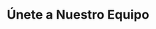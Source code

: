 ---
title: "Únete a Nuestro Equipo"
jobs: 
    image_webp: images/blog/meghna.webp
    image: images/blog/meghna.jpg
    description : "This is meta description"
    main_bg_image_webp: images/careers/Banner-unete.png
    main_bg_image: images/careers/Banner-unete.png
    job_intro_title : SOMOS UN EQUIPO TRANSDISCIPLINARIO
    job_intro_content : Superamos desafíos en diferentes contextos gracias a nuestra experiencia y profunda comprensión de las necesidades de los clientes.
    job_intro_image : images/careers/Mapa-mundo.png
    job_item:
        - name: Bolsa de trabajo
          title: ¿Quieres trabajar
          subtitle: con nosotros?
          job_id: jobs
          job_image: images/expertise/placeholder1.jpg
          job_image_webp: images/expertise/placeholder1.webp
          info1:
            - info1_content: "Somos un equipo multidisciplinario de profesionistas que incluye ingenieros, arquitectos, desarrolladores de software, diseñadores, educadores, politólogos, sociólogos y urbanistas.  Cuando estamos en búsqueda de ampliar nuestro equipo, publicamos la convocatoria en nuestras redes sociales.
 \n\n

            Te invitamos a que sigas visitando nuestra página web para que nos conozcas."
              info1_title: Descubre si somos el grupo de personas con quien te gustaría trabajar y crecer profesionalmente
          info2: 
            - info2_title: ¿Qué pedimos a nuestros colegas?
              info2_item: 
                - info2_content: Titulación de una licenciatura o ingeniería.
                - info2_content: Ser 100% bilingüe (español, inglés).
                - info2_content: Que su misión en la vida sea promover el desarrollo sustentable.
          info3:
            - info3_title: "¿Cumples con los requisitos?\n\nEscríbenos:"
              info3_content: |
                Enviar por correo electrónico a: ideas@capsus.mx tu CV, una carta de motivos en español sobre por qué te interesa trabajar en CAPSUS y qué te motiva a perseguir una carrera profesional en el área de sustentabilidad y una carta en inglés donde nos cuentes:
                - ¿Quién eres?
                - ¿Qué te apasiona?
                - ¿Qué es lo que más te gusta hacer?
                - ¿Cuáles son tus objetivos profesionales actuales y futuros?
                - Alguno(s) de tus logros o proyectos anteriores de los cuales estés orgullosa(o).

                Tras analizar tu documentación te contactaremos para una entrevista en donde podremos aclarar las dudas que tengas tú y nosotros.
          info4:
            - info4_title: Vacantes
              # info4_item:
              # - info4_image: images/careers/Vacante-1.png
              #   info4_image_webp: images/careers/Vacante-1.png
              #   info4_item_fulltitle: Ingeniería, Economía o Política Pública enfocado al desarrollo sustentable
              #   info4_item_title1: ¿Quieres dejar tu marca en el mundo?
              #   info4_item_title2:  Estamos en búsqueda de nuevos integrantes para nuestro equipo en la Ciudad de México
              #   info4_status: Proceso de selección
              #   info4_item_content: |
              #     #### PERFIL
              #     Buscamos una persona convencida y comprometida con el desarrollo sustentable, idealmente que tenga entrenamiento académico y experiencia profesional en áreas de **ingeniería, economía o política pública** relacionadas al **desarrollo sustentable**, el medio ambiente, y/o la estructura urbana. Debes ser una persona totalmente **bilingüe en español e inglés**, con **excelente redacción**, dinámica, motivada, creativa, multidisciplinaria y muy buena con los números. Buscamos alguien que resuelva problemas y busque formas de lograr sus objetivos, no que encuentre razones por las cuales no se pueden alcanzar. 

              #       > Tu compromiso profesional debe estar en la sustentabilidad.
              #       > 
              #       > Tu disponibilidad debe ser de tiempo completo en un horario de 9 a 18 horas.
                  
              #     #### EXPERIENCIA LABORAL
              #     Aunque este podría ser tu primer empleo, **debes estar titulada(o)** e idealmente buscamos alguien que tenga más de 2 años de experiencia laboral.
                  
              #     #### HABILIDADES
              #     - Excelente redacción profesional
              #     - Proactiva(o) y creativa(o). No ser alguien que "sólo hace lo que se le pide"
              #     - Buscar soluciones a problemas, no pretextos
              #     - Con una actitud de superación y crecimiento continuo 
              #     - Buena conducta profesional y personal
              #     - Trabajo en equipo
              #     - Autodidacta y con ganas de seguir aprendiendo
              #     - Ser puntual con los compromisos
              #     - Excelente organización y administración de tiempo
              #     - Capacidad de dar y aceptar retroalimentación
              #     - Atenta(o) a los detalles
                  
              #     #### IDIOMAS
              #     - Bilingüe Español e Inglés
              #     - Debes poder expresarte y escribir en español e inglés de manera impecable en un ambiente profesional. Conocimiento de un idioma adicional (árabe, alemán, portugués u otro) es un plus.
              #     #### APTITUDES
              #     - Investigar fuentes de información y redactar de manera correcta, limpia, entendible, y bien documentada.
              #     - Tener fuertes conocimientos de análisis.
              #     - Realizar pruebas de calidad de su propio trabajo.
              #     - Capaz de trabajar de manera independiente.
                  
              #     #### CONOCIMIENTO TÉCNICO
              #     - Experiencia y conocimiento en materia de sustentabilidad, como: energía renovable, gestión de residuos urbanos, tratamiento de agua, aprovechamiento de lluvia, control de contaminantes, cálculo de emisiones, cambio climático, movilidad sustentable, planeación urbana sustentable, economía ambiental, salud pública o similares.
              #     - Amplio conocimiento de herramientas de cálculo.
                  
              #     #### OFERTA
              #     - Sueldo bruto mensual: $15,000.00 - $25,000.00 dependiendo de experiencia y competencias. 
              #     - Prestaciones de ley.
              #     - Seguro de gastos médicos mayores.
              #     - Apoyo (económico y de tiempo) para capacitación.
              #     - Días personales y vacacionales adicionales a los de ley.
              #     - Excelente ambiente de trabajo.
              #     - Proyectos de gran impacto.
              #     - Crecimiento profesional.
              #     - Trabajo nacional e internacional.
                  
              #     #### PROCESO
              #     Enviar por correo electrónico a: ideas@capsus.mx tu **CV, una carta de motivos en español** que explique por qué te interesa trabajar en CAPSUS y por qué crees que cumples con los requisitos qué publicamos. Además, te pedimos **una carta en inglés** donde nos cuentes: ¿qué te motiva a perseguir una carrera profesional en el área de sustentabilidad?, ¿Quién eres?, ¿Qué te apasiona?, ¿Qué es lo que más te gusta hacer?, ¿Cuáles son tus objetivos profesionales actuales y futuros?, y alguno(s) de tus logros o proyectos anteriores de los cuales estés orgullosa(o). 
                  
              #     El proceso de selección normalmente toma entre 1 y 3 meses en concluir dependiendo del volumen de propuestas (revisamos todas las aplicaciones) y las propuestas recibidas.
              #     - Recepción de aplicaciones y CV por correo electrónico (2 ~ 6 semanas)
              #     - Aviso de CV elegidos para la siguiente etapa y no seleccionados
              #     - Comunicación sobre prueba de análisis y escritura.
              #     - Entrevistas
              #     - Selección
              #     - Comunicación de resultados a los participantes
                  
              #     \* Dado que nuestra principal fortaleza son las personas que forman nuestro equipo, el proceso de búsqueda tiene una amplia duración, por lo que te pedimos tu paciencia.
              #   info4_id: vac-1
              #   info4_item_name: Ingeniería, Economía o Política Pública enfocado al desarrollo sustentable
              #  - info4_image: images/expertise/placeholder2.jpg
              #    info4_image_webp: images/expertise/placeholder2.webp
              #    info4_item_fulltitle: Licenciado/a en Comunicación, Educación, Sociología o áreas afines
              #    info4_item_title1: Licenciado/a en
              #    info4_item_title2: Comunicación, Educación, Sociología o áreas afines
              #    info4_status: Proceso de selección
              #    info4_item_content: Descripción general de la vacante.
              #    info4_item_content2: Aptitudes de la vacante.
              #    info4_item_content3: Habilidades de la vacante.
              #    info4_item_content4: Idiomas de la vacante.
              #    info4_id: vac-2
              #    info4_item_name: Vacante 2
              #  - info4_image: images/expertise/placeholder3.jpg
              #    info4_image_webp: images/expertise/placeholder3.webp
              #    info4_item_fulltitle: Licenciado/a en Comunicación, Educación, Sociología o áreas afines
              #    info4_item_title1: Licenciado/a en
              #    info4_item_title2: Comunicación, Educación, Sociología o áreas afines
              #    info4_status: Proceso de selección
              #    info4_item_content: Descripción general de la vacante.
              #    info4_item_content2: Aptitudes de la vacante.
              #    info4_item_content3: Habilidades de la vacante.
              #    info4_item_content4: Idiomas de la vacante.
              #    info4_id: vac-3
              #    info4_item_name: Vacante 3
        - name: Programa de Becarios
          title: Programa de Becarios
          job_id: internships
          job_image: images/careers/Becarios-icon-1.png
          job_image_webp: images/careers/Becarios-icon-1.png
          info1:
            - info1_content: "Por ello, tenemos un programa de becarios para apoyar a los jóvenes profesionistas y fomentar el desarrollo de las nuevas generaciones en profesiones dirigidas a la sustentabilidad, materia que consideramos primordial para el mundo.\n\n

            Mediante este programa conocemos a personas que en un futuro pueden formar parte del equipo permanente de CAPSUS."
              info1_title: Creemos que las primeras experiencias laborales son transformacionales y parte esencial del aprendizaje profesional
          info2: 
            - info2_title: ¿Qué pedimos a los interesados?
              info2_item: 
                - info2_content: Que te hayas graduado recientemente o estés por terminar (último semestre o año) tus estudios de licenciatura o de posgrado.
                - info2_content: Ser 100% bilingüe (español, inglés). Al trabajar en proyectos nacionales e internacionales, ambos idiomas son fundamentales.
                - info2_content: Que tus estudios, como tus intereses profesionales estén ligados al desarrollo sustentable en el ámbito urbano.
                - info2_content: Que tengas un compromiso con nosotros de cuando menos 2 meses de tiempo completo. Si sigues estudiando y tu carga académica es muy baja, podríamos acordar un horario reducido y un periodo de tiempo más largo.
          info3:
            - info3_title: "¿Cumples con los requisitos? \n\nEscríbenos:"
              info3_content: |
                Enviar por correo electrónico a: ideas@capsus.mx tu CV, una carta de motivos en español sobre por qué te interesa trabajar en CAPSUS y qué te motiva a perseguir una carrera profesional en el área de sustentabilidad y una carta en inglés donde nos cuentes:
                - ¿Quién eres?
                - ¿Qué te apasiona?
                - ¿Qué es lo que más te gusta hacer?
                - ¿Cuáles son tus objetivos profesionales actuales y futuros?
                - Alguno(s) de tus logros o proyectos anteriores de los cuales estés orgullosa(o).

                Tras analizar tu documentación te contactaremos para una entrevista en donde podremos aclarar las dudas que tengas tú y nosotros.
          info4:
            - info4_title: ¿Qué ofrecemos?
              info4_image: images/careers/Foto-para-becarios.jpg
              info4_image_webp: images/careers/Foto-para-becarios.jpg
              info4_item:
                - info4_content: Te integramos al equipo como un miembro más y tendrás una experiencia profesional real equivalente en responsabilidades y actividades al resto de los miembros del equipo permanente de CAPSUS. 
                - info4_content: Te integraremos de lleno a nuestras plataformas tecnológicas. 
                - info4_content: Podrás participar de manera directa en proyectos que se desarrollan en México o en algún otro país.
                - info4_content: Ofrecemos un apoyo de transporte de $3,200 pesos mexicanos al mes.  
---